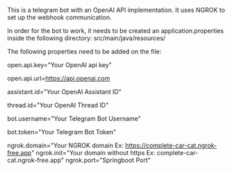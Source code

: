 This is a telegram bot with an OpenAI API implementation. It uses NGROK to set up the webhook communication.

In order for the bot to work, it needs to be created an application.properties inside the following directory: src/main/java/resources/

The following properties need to be added on the file:

open.api.key="Your OpenAI api key"

open.api.url=https://api.openai.com

assistant.id="Your OpenAI Assistant ID"

thread.id="Your OpenAI Thread ID"

bot.username="Your Telegram Bot Username"

bot.token="Your Telegram Bot Token"

ngrok.domain="Your NGROK domain Ex: https://complete-car-cat.ngrok-free.app" 
ngrok.init="Your domain without https Ex: complete-car-cat.ngrok-free.app"
ngrok.port="Springboot Port"
